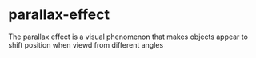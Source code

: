 # parallax-effect
The parallax effect is a visual phenomenon that makes objects appear to shift position when viewd from different angles
